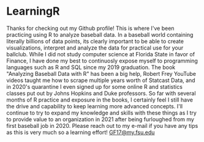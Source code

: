 # LearningR 
Thanks for checking out my Github profile! This is where I've been practicing using R to analyze baseball data. In a baseball world containing literally billions of data points, its clearly important to be able to create visualizations, interpret and analyze the data for practical use for your ballclub. While I did not study computer science at Florida State in favor of Finance, I have done my best to continuosly expose myself to programming languages such as R and SQL since my 2019 graduation. The book "Analyzing Baseball Data with R" has been a big help, Robert Frey YouTube videos taught me how to scrape multiple years worth of Statcast Data, and in 2020's quarantine I even signed up for some online R and statistics classes put out by Johns Hopkins and Duke professors. So far with several months of R practice and exposure in the books, I certainly feel I still have the drive and capability to keep learning more advanced concepts. I'll continue to try to expand my knowledge and skills with these things as I try to provide value to an organization in 2021 after being furloughed from my first baseball job in 2020. Please reach out to my e-mail if you have any tips as this is very much so a learning effort! GF17@my.fsu.edu
